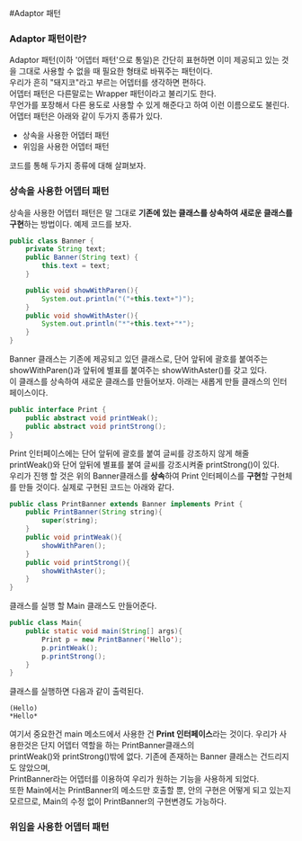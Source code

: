 #Adaptor 패턴

### Adaptor 패턴이란?
Adaptor 패턴(이하 '어뎁터 패턴'으로 통일)은 간단히 표현하면 이미 제공되고 있는 것을 그대로 사용할 수 없을 때 필요한 형태로 바꿔주는 패턴이다.\
우리가 흔히 "돼지코"라고 부르는 어뎁터를 생각하면 편하다.\
어뎁터 패턴은 다른말로는 Wrapper 패턴이라고 불리기도 한다.\
무언가를 포장해서 다른 용도로 사용할 수 있게 해준다고 하여 이런 이름으로도 불린다.\
어뎁터 패턴은 아래와 같이 두가지 종류가 있다.

* 상속을 사용한 어뎁터 패턴
* 위임을 사용한 어뎁터 패턴

코드를 통해 두가지 종류에 대해 살펴보자.

### 상속을 사용한 어뎁터 패턴
상속을 사용한 어뎁터 패턴은 말 그대로 **기존에 있는 클래스를 상속하여 새로운 클래스를 구현**하는 방법이다.
예제 코드를 보자.
```java
public class Banner {
    private String text;
    public Banner(String text) {
        this.text = text;
    }

    public void showWithParen(){
        System.out.println("("+this.text+")");
    }
    public void showWithAster(){
        System.out.println("*"+this.text+"*");
    }
}
```
Banner 클래스는 기존에 제공되고 있던 클래스로, 단어 앞뒤에 괄호를 붙여주는 showWithParen()과 앞뒤에 별표를 붙여주는 showWithAster()를 갖고 있다.\
이 클래스를 상속하여 새로운 클래스를 만들어보자.
아래는 새롭게 만들 클래스의 인터페이스이다.
```java
public interface Print {
    public abstract void printWeak();
    public abstract void printStrong();
}
```
Print 인터페이스에는 단어 앞뒤에 괄호를 붙여 글씨를 강조하지 않게 해줄 printWeak()와 단어 앞뒤에 별표를 붙여 글씨를 강조시켜줄 printStrong()이 있다.\
우리가 진행 할 것은 위의 Banner클래스를 **상속**하여 Print 인터페이스를 **구현**할 구현체를 만들 것이다.
실제로 구현된 코드는 아래와 같다.
```java
public class PrintBanner extends Banner implements Print {
    public PrintBanner(String string){
        super(string);
    }
    public void printWeak(){
        showWithParen();
    }
    public void printStrong(){
        showWithAster();
    }
}
```
클래스를 실행 할 Main 클래스도 만들어준다.
```java
public class Main{
    public static void main(String[] args){
        Print p = new PrintBanner('Hello');
        p.printWeak();
        p.printStrong();
    }
}
```
클래스를 실행하면 다음과 같이 출력된다.
```shell
(Hello)
*Hello*
```
여기서 중요한건 main 메소드에서 사용한 건 **Print 인터페이스**라는 것이다. 우리가 사용한것은 단지 어뎁터 역할을 하는 PrintBanner클래스의\
printWeak()와 printStrong()밖에 없다. 기존에 존재하는 Banner 클래스는 건드리지도 않았으며,\
PrintBanner라는 어뎁터를 이용하여 우리가 원하는 기능을 사용하게 되었다.\
또한 Main에서는 PrintBanner의 메소드만 호출할 뿐, 안의 구현은 어떻게 되고 있는지 모르므로, Main의 수정 없이 PrintBanner의 구현변경도 가능하다.

### 위임을 사용한 어뎁터 패턴